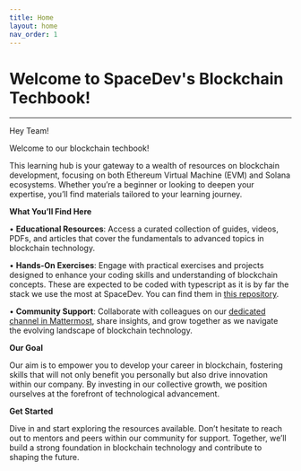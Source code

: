 ```yaml
---
title: Home
layout: home
nav_order: 1
---
```



# Welcome to SpaceDev's Blockchain Techbook!
---

Hey Team!

Welcome to our blockchain techbook!


This learning hub is your gateway to a wealth of resources on blockchain development, focusing on both Ethereum Virtual Machine (EVM) and Solana ecosystems. Whether you’re a beginner or looking to deepen your expertise, you’ll find materials tailored to your learning journey.


**What You’ll Find Here**


•  **Educational Resources**: Access a curated collection of guides, videos, PDFs, and articles that cover the fundamentals to advanced topics in blockchain technology.

•  **Hands-On Exercises**: Engage with practical exercises and projects designed to enhance your coding skills and understanding of blockchain concepts. These are expected to be coded with typescript as it is by far the stack we use the most at SpaceDev. You can find them in [this repository].

•  **Community Support**: Collaborate with colleagues on our [dedicated channel in Mattermost], share insights, and grow together as we navigate the evolving landscape of blockchain technology.



**Our Goal**

Our aim is to empower you to develop your career in blockchain, fostering skills that will not only benefit you personally but also drive innovation within our company. By investing in our collective growth, we position ourselves at the forefront of technological advancement.

**Get Started**

Dive in and start exploring the resources available. Don’t hesitate to reach out to mentors and peers within our community for support. Together, we’ll build a strong foundation in blockchain technology and contribute to shaping the future.


[this repository]: https://github.com/SpaceUY/blockchain-techbook
[dedicated channel in Mattermost]: https://chat.spacedev.uy/space/channels/blockchain